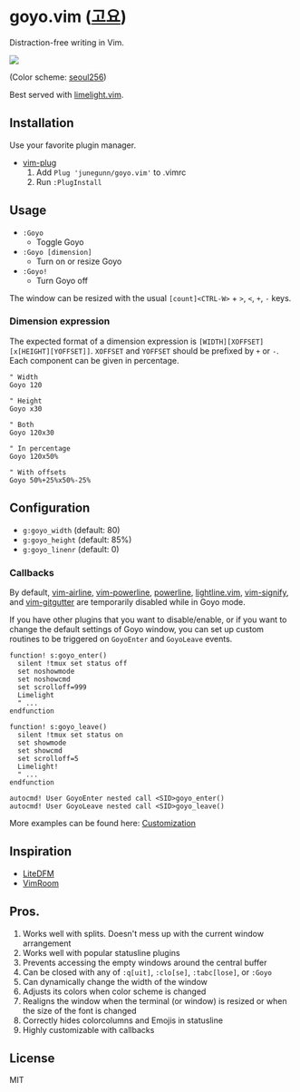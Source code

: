 goyo.vim ([고요](http://en.wiktionary.org/wiki/고요하다))
=========================================================

Distraction-free writing in Vim.

![](https://raw.github.com/junegunn/i/master/goyo.png)

(Color scheme: [seoul256](https://github.com/junegunn/seoul256.vim))

Best served with [limelight.vim](https://github.com/junegunn/limelight.vim).

Installation
------------

Use your favorite plugin manager.

- [vim-plug](https://github.com/junegunn/vim-plug)
  1. Add `Plug 'junegunn/goyo.vim'` to .vimrc
  2. Run `:PlugInstall`

Usage
-----

- `:Goyo`
    - Toggle Goyo
- `:Goyo [dimension]`
    - Turn on or resize Goyo
- `:Goyo!`
    - Turn Goyo off

The window can be resized with the usual `[count]<CTRL-W>` + `>`, `<`, `+`,
`-` keys.

### Dimension expression

The expected format of a dimension expression is
`[WIDTH][XOFFSET][x[HEIGHT][YOFFSET]]`. `XOFFSET` and `YOFFSET` should be
prefixed by `+` or `-`. Each component can be given in percentage.

```vim
" Width
Goyo 120

" Height
Goyo x30

" Both
Goyo 120x30

" In percentage
Goyo 120x50%

" With offsets
Goyo 50%+25%x50%-25%
```

Configuration
-------------

- `g:goyo_width` (default: 80)
- `g:goyo_height` (default: 85%)
- `g:goyo_linenr` (default: 0)

### Callbacks

By default, [vim-airline](https://github.com/bling/vim-airline),
[vim-powerline](https://github.com/Lokaltog/vim-powerline),
[powerline](https://github.com/Lokaltog/powerline),
[lightline.vim](https://github.com/itchyny/lightline.vim),
[vim-signify](https://github.com/mhinz/vim-signify),
and [vim-gitgutter](https://github.com/airblade/vim-gitgutter) are temporarily
disabled while in Goyo mode.

If you have other plugins that you want to disable/enable, or if you want to
change the default settings of Goyo window, you can set up custom routines
to be triggered on `GoyoEnter` and `GoyoLeave` events.

```vim
function! s:goyo_enter()
  silent !tmux set status off
  set noshowmode
  set noshowcmd
  set scrolloff=999
  Limelight
  " ...
endfunction

function! s:goyo_leave()
  silent !tmux set status on
  set showmode
  set showcmd
  set scrolloff=5
  Limelight!
  " ...
endfunction

autocmd! User GoyoEnter nested call <SID>goyo_enter()
autocmd! User GoyoLeave nested call <SID>goyo_leave()
```

More examples can be found here:
[Customization](https://github.com/junegunn/goyo.vim/wiki/Customization)

Inspiration
-----------

- [LiteDFM](https://github.com/bilalq/lite-dfm)
- [VimRoom](http://projects.mikewest.org/vimroom/)

Pros.
-----

1. Works well with splits. Doesn't mess up with the current window arrangement
1. Works well with popular statusline plugins
1. Prevents accessing the empty windows around the central buffer
1. Can be closed with any of `:q[uit]`, `:clo[se]`, `:tabc[lose]`, or `:Goyo`
1. Can dynamically change the width of the window
1. Adjusts its colors when color scheme is changed
1. Realigns the window when the terminal (or window) is resized or when the size
   of the font is changed
1. Correctly hides colorcolumns and Emojis in statusline
1. Highly customizable with callbacks

License
-------

MIT

